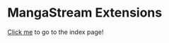 # MangaStream Extensions
[Click me](https://thitiphatx.github.io/extensions-generic-0.8/) to go to the index page!
